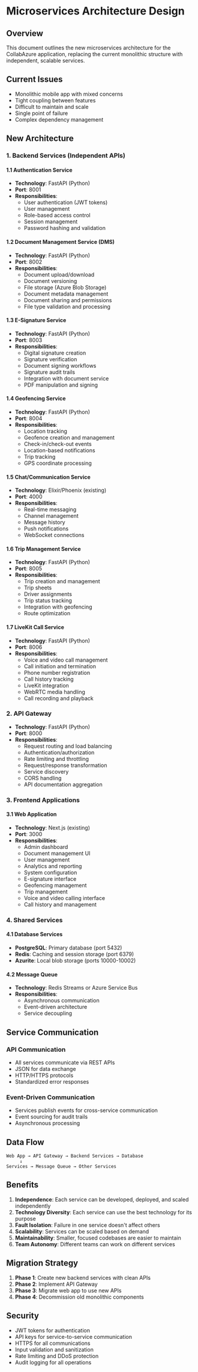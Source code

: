 # Microservices Architecture Design

## Overview

This document outlines the new microservices architecture for the CollabAzure application, replacing the current monolithic structure with independent, scalable services.

## Current Issues

- Monolithic mobile app with mixed concerns
- Tight coupling between features
- Difficult to maintain and scale
- Single point of failure
- Complex dependency management

## New Architecture

### 1. Backend Services (Independent APIs)

#### 1.1 Authentication Service

- **Technology**: FastAPI (Python)
- **Port**: 8001
- **Responsibilities**:
  - User authentication (JWT tokens)
  - User management
  - Role-based access control
  - Session management
  - Password hashing and validation

#### 1.2 Document Management Service (DMS)

- **Technology**: FastAPI (Python)
- **Port**: 8002
- **Responsibilities**:
  - Document upload/download
  - Document versioning
  - File storage (Azure Blob Storage)
  - Document metadata management
  - Document sharing and permissions
  - File type validation and processing

#### 1.3 E-Signature Service

- **Technology**: FastAPI (Python)
- **Port**: 8003
- **Responsibilities**:
  - Digital signature creation
  - Signature verification
  - Document signing workflows
  - Signature audit trails
  - Integration with document service
  - PDF manipulation and signing

#### 1.4 Geofencing Service

- **Technology**: FastAPI (Python)
- **Port**: 8004
- **Responsibilities**:
  - Location tracking
  - Geofence creation and management
  - Check-in/check-out events
  - Location-based notifications
  - Trip tracking
  - GPS coordinate processing

#### 1.5 Chat/Communication Service

- **Technology**: Elixir/Phoenix (existing)
- **Port**: 4000
- **Responsibilities**:
  - Real-time messaging
  - Channel management
  - Message history
  - Push notifications
  - WebSocket connections

#### 1.6 Trip Management Service

- **Technology**: FastAPI (Python)
- **Port**: 8005
- **Responsibilities**:
  - Trip creation and management
  - Trip sheets
  - Driver assignments
  - Trip status tracking
  - Integration with geofencing
  - Route optimization

#### 1.7 LiveKit Call Service

- **Technology**: FastAPI (Python)
- **Port**: 8006
- **Responsibilities**:
  - Voice and video call management
  - Call initiation and termination
  - Phone number registration
  - Call history tracking
  - LiveKit integration
  - WebRTC media handling
  - Call recording and playback

### 2. API Gateway

- **Technology**: FastAPI (Python)
- **Port**: 8000
- **Responsibilities**:
  - Request routing and load balancing
  - Authentication/authorization
  - Rate limiting and throttling
  - Request/response transformation
  - Service discovery
  - CORS handling
  - API documentation aggregation

### 3. Frontend Applications

#### 3.1 Web Application

- **Technology**: Next.js (existing)
- **Port**: 3000
- **Responsibilities**:
  - Admin dashboard
  - Document management UI
  - User management
  - Analytics and reporting
  - System configuration
  - E-signature interface
  - Geofencing management
  - Trip management
  - Voice and video calling interface
  - Call history and management

### 4. Shared Services

#### 4.1 Database Services

- **PostgreSQL**: Primary database (port 5432)
- **Redis**: Caching and session storage (port 6379)
- **Azurite**: Local blob storage (ports 10000-10002)

#### 4.2 Message Queue

- **Technology**: Redis Streams or Azure Service Bus
- **Responsibilities**:
  - Asynchronous communication
  - Event-driven architecture
  - Service decoupling

## Service Communication

### API Communication

- All services communicate via REST APIs
- JSON for data exchange
- HTTP/HTTPS protocols
- Standardized error responses

### Event-Driven Communication

- Services publish events for cross-service communication
- Event sourcing for audit trails
- Asynchronous processing

## Data Flow

```
Web App → API Gateway → Backend Services → Database
     ↓
Services → Message Queue → Other Services
```

## Benefits

1. **Independence**: Each service can be developed, deployed, and scaled independently
2. **Technology Diversity**: Each service can use the best technology for its purpose
3. **Fault Isolation**: Failure in one service doesn't affect others
4. **Scalability**: Services can be scaled based on demand
5. **Maintainability**: Smaller, focused codebases are easier to maintain
6. **Team Autonomy**: Different teams can work on different services

## Migration Strategy

1. **Phase 1**: Create new backend services with clean APIs
2. **Phase 2**: Implement API Gateway
3. **Phase 3**: Migrate web app to use new APIs
4. **Phase 4**: Decommission old monolithic components

## Security

- JWT tokens for authentication
- API keys for service-to-service communication
- HTTPS for all communications
- Input validation and sanitization
- Rate limiting and DDoS protection
- Audit logging for all operations
